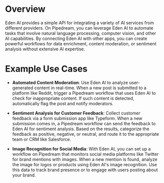 # Overview

Eden AI provides a simple API for integrating a variety of AI services from different providers. On Pipedream, you can leverage Eden AI to automate tasks that involve natural language processing, computer vision, and other AI capabilities. By connecting Eden AI with other apps, you can create powerful workflows for data enrichment, content moderation, or sentiment analysis without extensive AI expertise.

# Example Use Cases

- **Automated Content Moderation**: Use Eden AI to analyze user-generated content in real-time. When a new post is submitted to a platform like Reddit, trigger a Pipedream workflow that uses Eden AI to check for inappropriate content. If such content is detected, automatically flag the post and notify moderators.

- **Sentiment Analysis for Customer Feedback**: Collect customer feedback via a form submission app like Typeform. When a new submission comes in, a Pipedream workflow can send the feedback to Eden AI for sentiment analysis. Based on the results, categorize the feedback as positive, negative, or neutral, and route it to the appropriate team or CRM like Salesforce.

- **Image Recognition for Social Media**: With Eden AI, you can set up a workflow on Pipedream that monitors social media platforms like Twitter for brand mentions with images. When a new mention is found, analyze the image for logos or products using Eden AI's image recognition. Use this data to track brand presence or to engage with users posting about your brand.
